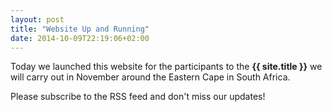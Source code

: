 ```yaml
---
layout: post
title: "Website Up and Running"
date: 2014-10-09T22:19:06+02:00
---
```


Today we launched this website for the participants to the **{{ site.title }}** we will carry out in November around the Eastern Cape in South Africa.

Please subscribe to the RSS feed and don't miss our updates!